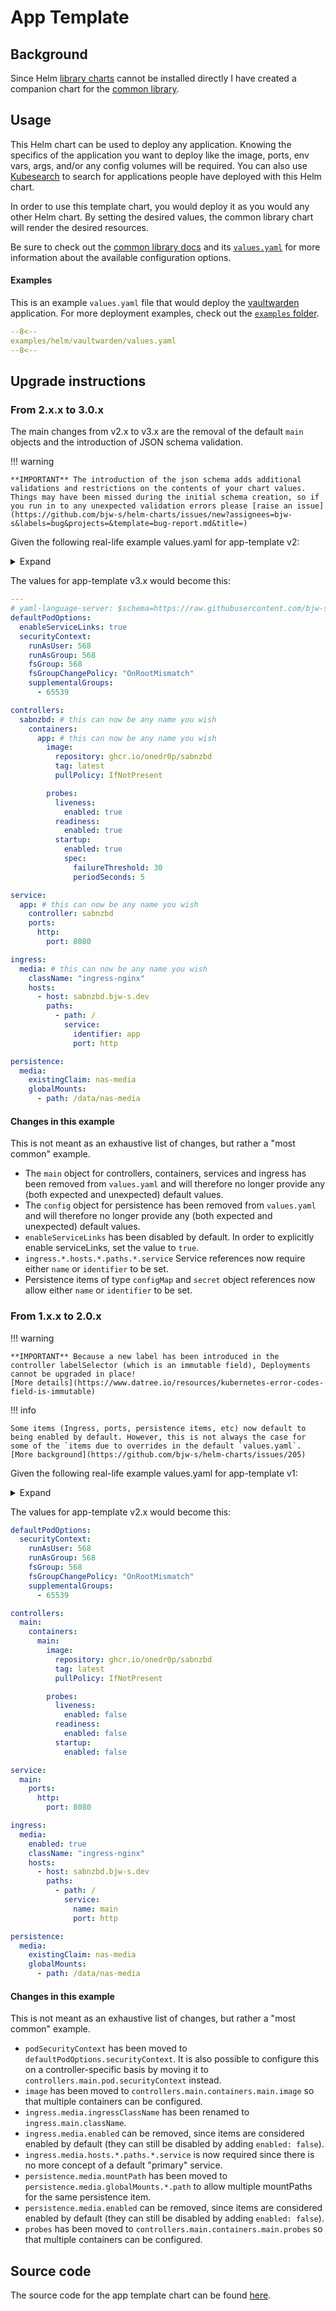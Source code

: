 # App Template

## Background

Since Helm [library charts](https://helm.sh/docs/topics/library_charts/) cannot be
installed directly I have created a companion chart for the [common library](../common-library/index.md).

## Usage

This Helm chart can be used to deploy any application. Knowing the specifics of the application you want to deploy
like the image, ports, env vars, args, and/or any config volumes will be required. You can also use [Kubesearch](https://kubesearch.dev/)
to search for applications people have deployed with this Helm chart.

In order to use this template chart, you would deploy it as you would any other Helm chart.
By setting the desired values, the common library chart will render the desired resources.

Be sure to check out the [common library docs](../common-library/index.md)
and its [`values.yaml`](https://github.com/bjw-s/helm-charts/tree/main/charts/library/common/values.yaml) for
more information about the available configuration options.

#### Examples

This is an example `values.yaml` file that would deploy the [vaultwarden](https://github.com/dani-garcia/vaultwarden)
application. For more deployment examples, check out the [`examples` folder](https://github.com/bjw-s/helm-charts/tree/main/examples/).

```yaml linenums="1"
--8<--
examples/helm/vaultwarden/values.yaml
--8<--
```

## Upgrade instructions

### From 2.x.x to 3.0.x

The main changes from v2.x to v3.x are the removal of the default `main` objects and the introduction of JSON schema validation.

!!! warning

    **IMPORTANT** The introduction of the json schema adds additional validations and restrictions on the contents of your chart values.
    Things may have been missed during the initial schema creation, so if you run in to any unexpected validation errors please [raise an issue](https://github.com/bjw-s/helm-charts/issues/new?assignees=bjw-s&labels=bug&projects=&template=bug-report.md&title=)

Given the following real-life example values.yaml for app-template v2:

<details>
<summary>Expand</summary>

```yaml
---
defaultPodOptions:
  securityContext:
    runAsUser: 568
    runAsGroup: 568
    fsGroup: 568
    fsGroupChangePolicy: "OnRootMismatch"
    supplementalGroups:
      - 65539

controllers:
  main:
    containers:
      main:
        image:
          repository: ghcr.io/onedr0p/sabnzbd
          tag: latest
          pullPolicy: IfNotPresent

service:
  main:
    ports:
      http:
        port: 8080

ingress:
  media:
    enabled: true
    className: "ingress-nginx"
    hosts:
      - host: sabnzbd.bjw-s.dev
        paths:
          - path: /
            service:
              name: main
              port: http

persistence:
  media:
    existingClaim: nas-media
    globalMounts:
      - path: /data/nas-media
```

</details>

The values for app-template v3.x would become this:

```yaml
---
# yaml-language-server: $schema=https://raw.githubusercontent.com/bjw-s/helm-charts/common-3.0.1/charts/library/common/values.schema.json
defaultPodOptions:
  enableServiceLinks: true
  securityContext:
    runAsUser: 568
    runAsGroup: 568
    fsGroup: 568
    fsGroupChangePolicy: "OnRootMismatch"
    supplementalGroups:
      - 65539

controllers:
  sabnzbd: # this can now be any name you wish
    containers:
      app: # this can now be any name you wish
        image:
          repository: ghcr.io/onedr0p/sabnzbd
          tag: latest
          pullPolicy: IfNotPresent

        probes:
          liveness:
            enabled: true
          readiness:
            enabled: true
          startup:
            enabled: true
            spec:
              failureThreshold: 30
              periodSeconds: 5

service:
  app: # this can now be any name you wish
    controller: sabnzbd
    ports:
      http:
        port: 8080

ingress:
  media: # this can now be any name you wish
    className: "ingress-nginx"
    hosts:
      - host: sabnzbd.bjw-s.dev
        paths:
          - path: /
            service:
              identifier: app
              port: http

persistence:
  media:
    existingClaim: nas-media
    globalMounts:
      - path: /data/nas-media
```

#### Changes in this example

This is not meant as an exhaustive list of changes, but rather a "most common" example.

- The `main` object for controllers, containers, services and ingress has been removed from `values.yaml` and will therefore no longer provide any (both expected and unexpected) default values.
- The `config` object for persistence has been removed from `values.yaml` and will therefore no longer provide any (both expected and unexpected) default values.
- `enableServiceLinks` has been disabled by default. In order to explicitly enable serviceLinks, set the value to `true`.
- `ingress.*.hosts.*.paths.*.service` Service references now require either `name` or `identifier` to be set.
- Persistence items of type `configMap` and `secret` object references now allow either `name` or `identifier` to be set.

### From 1.x.x to 2.0.x

!!! warning

    **IMPORTANT** Because a new label has been introduced in the controller labelSelector (which is an immutable field), Deployments cannot be upgraded in place!
    [More details](https://www.datree.io/resources/kubernetes-error-codes-field-is-immutable)

!!! info

    Some items (Ingress, ports, persistence items, etc) now default to being enabled by default. However, this is not always the case for some of the `items due to overrides in the default `values.yaml`.
    [More background](https://github.com/bjw-s/helm-charts/issues/205)

Given the following real-life example values.yaml for app-template v1:

<details>
<summary>Expand</summary>

```yaml
image:
  repository: ghcr.io/onedr0p/sabnzbd
  tag: latest
  pullPolicy: IfNotPresent

podSecurityContext:
  runAsUser: 568
  runAsGroup: 568
  fsGroup: 568
  fsGroupChangePolicy: "OnRootMismatch"
  supplementalGroups:
    - 65539

service:
  main:
    ports:
      http:
        port: 8080

ingress:
  media:
    enabled: true
    ingressClassName: "ingress-nginx"
    hosts:
      - host: sabnzbd.bjw-s.dev
        paths:
          - path: /

persistence:
  media:
    enabled: true
    existingClaim: nas-media
    globalMounts:
      - path: /data/nas-media

probes:
  liveness:
    enabled: false
  readiness:
    enabled: false
  startup:
    enabled: false
```

</details>

The values for app-template v2.x would become this:

```yaml
defaultPodOptions:
  securityContext:
    runAsUser: 568
    runAsGroup: 568
    fsGroup: 568
    fsGroupChangePolicy: "OnRootMismatch"
    supplementalGroups:
      - 65539

controllers:
  main:
    containers:
      main:
        image:
          repository: ghcr.io/onedr0p/sabnzbd
          tag: latest
          pullPolicy: IfNotPresent

        probes:
          liveness:
            enabled: false
          readiness:
            enabled: false
          startup:
            enabled: false

service:
  main:
    ports:
      http:
        port: 8080

ingress:
  media:
    enabled: true
    className: "ingress-nginx"
    hosts:
      - host: sabnzbd.bjw-s.dev
        paths:
          - path: /
            service:
              name: main
              port: http

persistence:
  media:
    existingClaim: nas-media
    globalMounts:
      - path: /data/nas-media
```

#### Changes in this example

This is not meant as an exhaustive list of changes, but rather a "most common" example.

- `podSecurityContext` has been moved to `defaultPodOptions.securityContext`. It is also possible to configure this on a controller-specific basis by moving it to `controllers.main.pod.securityContext` instead.
- `image` has been moved to `controllers.main.containers.main.image` so that multiple containers can be configured.
- `ingress.media.ingressClassName` has been renamed to `ingress.main.className`.
- `ingress.media.enabled` can be removed, since items are considered enabled by default (they can still be disabled by adding `enabled: false`).
- `ingress.media.hosts.*.paths.*.service` is now required since there is no more concept of a default "primary" service.
- `persistence.media.mountPath` has been moved to `persistence.media.globalMounts.*.path` to allow multiple mountPaths for the same persistence item.
- `persistence.media.enabled` can be removed, since items are considered enabled by default (they can still be disabled by adding `enabled: false`).
- `probes` has been moved to `controllers.main.containers.main.probes` so that multiple containers can be configured.

## Source code

The source code for the app template chart can be found
[here](https://github.com/bjw-s/helm-charts/tree/main/charts/other/app-template).
